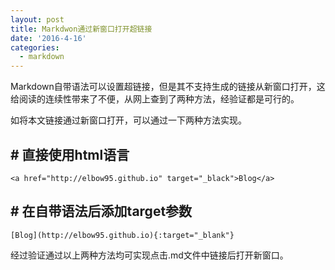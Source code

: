 ```yaml
---
layout: post
title: Markdwon通过新窗口打开超链接
date: '2016-4-16'
categories:
  - markdown
---
```


Markdown自带语法可以设置超链接，但是其不支持生成的链接从新窗口打开，这给阅读的连续性带来了不便，从网上查到了两种方法，经验证都是可行的。

如将本文链接通过新窗口打开，可以通过一下两种方法实现。

## # 直接使用html语言

```
<a href="http://elbow95.github.io" target="_black">Blog</a>
```

## # 在自带语法后添加target参数

```
[Blog](http://elbow95.github.io){:target="_blank"}
```

经过验证通过以上两种方法均可实现点击.md文件中链接后打开新窗口。
